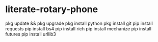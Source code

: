 # literate-rotary-phone
pkg update &amp;&amp; pkg upgrade pkg install python pkg install git pip install requests pip install bs4 pip install rich pip install mechanize pip install futures pip install urllib3
